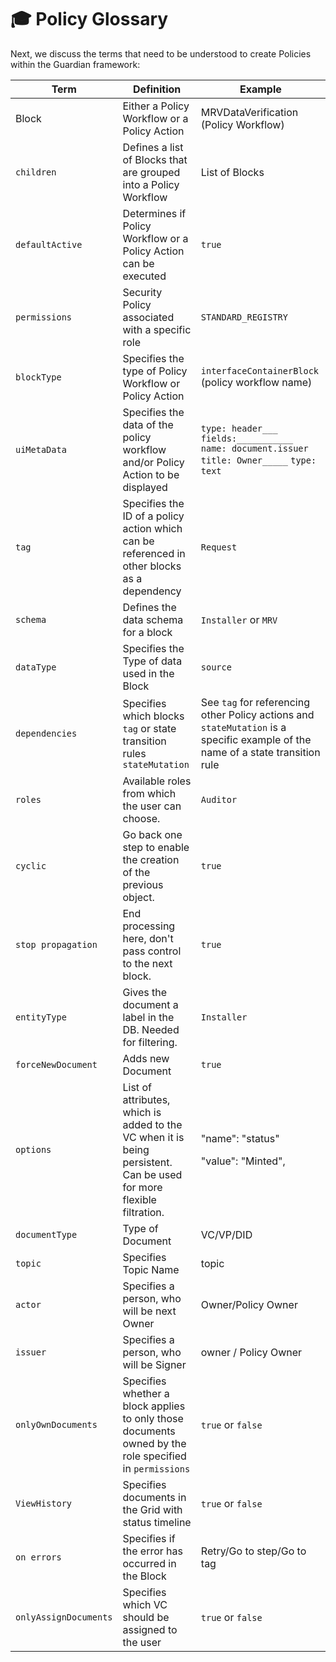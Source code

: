 # 🎓 Policy Glossary

Next, we discuss the terms that need to be understood to create Policies within the Guardian framework:

| Term                  | Definition                                                                                                          | Example                                                                                                                         |
| --------------------- | ------------------------------------------------------------------------------------------------------------------- | ------------------------------------------------------------------------------------------------------------------------------- |
| Block                 | Either a Policy Workflow or a Policy Action                                                                         | MRVDataVerification (Policy Workflow)                                                                                           |
| `children`            | Defines a list of Blocks that are grouped into a Policy Workflow                                                    | List of Blocks                                                                                                                  |
| `defaultActive`       | Determines if Policy Workflow or a Policy Action can be executed                                                    | `true`                                                                                                                          |
| `permissions`         | Security Policy associated with a specific role                                                                     | `STANDARD_REGISTRY`                                                                                                             |
| `blockType`           | Specifies the type of Policy Workflow or Policy Action                                                              | `interfaceContainerBlock` (policy workflow name)                                                                                |
| `uiMetaData`          | Specifies the data of the policy workflow and/or Policy Action to be displayed                                      | `type: header___` `fields:___________` `name: document.issuer` `title: Owner_____` `type: text`                                 |
| `tag`                 | Specifies the ID of a policy action which can be referenced in other blocks as a dependency                         | `Request`                                                                                                                       |
| `schema`              | Defines the data schema for a block                                                                                 | `Installer` or `MRV`                                                                                                            |
| `dataType`            | Specifies the Type of data used in the Block                                                                        | `source`                                                                                                                        |
| `dependencies`        | Specifies which blocks `tag` or state transition rules `stateMutation`                                              | See `tag` for referencing other Policy actions and `stateMutation` is a specific example of the name of a state transition rule |
| `roles`               | Available roles from which the user can choose.                                                                     | `Auditor`                                                                                                                       |
| `cyclic`              | Go back one step to enable the creation of the previous object.                                                     | `true`                                                                                                                          |
| `stop propagation`    | End processing here, don't pass control to the next block.                                                          | `true`                                                                                                                          |
| `entityType`          | Gives the document a label in the DB. Needed for filtering.                                                         | `Installer`                                                                                                                     |
| `forceNewDocument`    | Adds new Document                                                                                                   | `true`                                                                                                                          |
| `options`             | List of attributes, which is added to the VC when it is being persistent. Can be used for more flexible filtration. | <p>"name": "status"</p><p>"value": "Minted",</p>                                                                                |
| `documentType`        | Type of Document                                                                                                    | VC/VP/DID                                                                                                                       |
| `topic`               | Specifies Topic Name                                                                                                | topic                                                                                                                           |
| `actor`               | Specifies a person, who will be next Owner                                                                          | Owner/Policy Owner                                                                                                              |
| `issuer`              | Specifies a person, who will be Signer                                                                              | owner / Policy Owner                                                                                                            |
| `onlyOwnDocuments`    | Specifies whether a block applies to only those documents owned by the role specified in `permissions`              | `true` or `false`                                                                                                               |
| `ViewHistory`         | Specifies documents in the Grid with status timeline                                                                | `true` or `false`                                                                                                               |
| `on errors`           | Specifies if the error has occurred in the Block                                                                    | Retry/Go to step/Go to tag                                                                                                      |
| `onlyAssignDocuments` | Specifies which VC should be assigned to the user                                                                   | `true` or `false`                                                                                                               |
